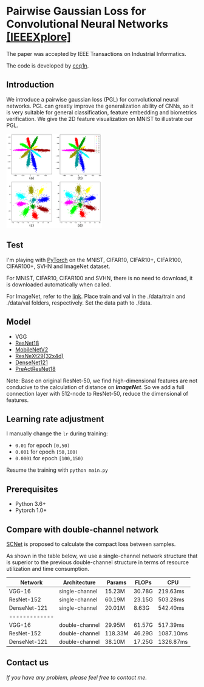 # Pairwise Gaussian Loss for Convolutional Neural Networks [[IEEEXplore]](https://ieeexplore.ieee.org/document/8947983)

The paper was accepted by IEEE Transactions on Industrial Informatics. 

The code is developed by [ccq1n](https://github.com/ccq1n).

## Introduction

We introduce a pairwise gaussian loss (PGL) for convolutional neural networks. PGL can greatly improve the generalization ability of CNNs, so it is very suitable for general classification, feature embedding and biometrics verification. We give the 2D feature visualization on MNIST to illustrate our PGL.

<img src="image/Softmax_vs_Gloss.png" width="50%" height="50%">

## Test

I'm playing with [PyTorch](http://pytorch.org/) on the MNIST, CIFAR10, CIFAR10+,
 CIFAR100, CIFAR100+, SVHN and ImageNet dataset.
 
For MNIST, CIFAR10, CIFAR100 and SVHN, there is no need to download, it is downloaded automatically when called.

For ImageNet, refer to the [link](https://github.com/ccq1n/pytorch_model_integration). Place train and val in the
./data/train and ./data/val folders, respectively. Set the data path to ./data.

## Model
- VGG
- [ResNet18](https://arxiv.org/abs/1512.03385) 
- [MobileNetV2](https://arxiv.org/abs/1801.04381) 
- [ResNeXt29(32x4d)](https://arxiv.org/abs/1611.05431) 
- [DenseNet121](https://arxiv.org/abs/1608.06993) 
- [PreActResNet18](https://arxiv.org/abs/1603.05027) 

Note: Base on original ResNet-50, we find high-dimensional features are not conducive to the calculation of
 distance on _**ImageNet**_. So we add a full connection layer with 512-node to ResNet-50, reduce the dimensional of features.

## Learning rate adjustment
I manually change the `lr` during training:
- `0.01` for epoch `[0,50)`
- `0.001` for epoch `[50,100)`
- `0.0001` for epoch `[100,150)`

Resume the training with `python main.py`
## Prerequisites
- Python 3.6+
- Pytorch 1.0+

## Compare with double-channel network
[SCNet](https://www.researchgate.net/profile/Yimin_Luo2/publication/330708746_Separability_and_Compactness_Network_for_Image_Recognition_and_Superresolution/links/5c51e814a6fdccd6b5d4f2b1/Separability-and-Compactness-Network-for-Image-Recognition-and-Superresolution.pdf) is proposed 
to calculate the compact loss between samples.

As shown in the table below, we use a single-channel network structure that is superior to the previous double-channel structure in terms of resource utilization and time consumption.

| Network       | Architecture   | Params  | FLOPs   | CPU       |   
| ------------- | -------------- | ------- | ------- | --------- | 
| VGG-16        | single-channel | 15.23M  | 30.78G  | 219.63ms  |
| ResNet-152    | single-channel | 60.19M  | 23.15G  | 503.28ms  |
| DenseNet-121  | single-channel | 20.01M  | 8.63G   | 542.40ms  |
| ------------- |
| VGG-16        | double-channel | 29.95M  | 61.57G  | 517.39ms  |
| ResNet-152    | double-channel | 118.33M | 46.29G  | 1087.10ms |
| DenseNet-121  | double-channel | 38.10M  | 17.25G  | 1326.87ms |

## Contact us

_If you have any problem, please feel free to contact me._
